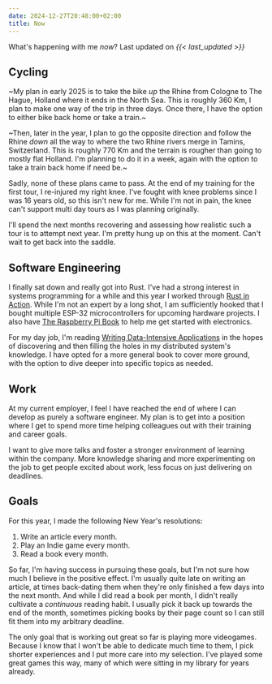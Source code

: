```yaml
---
date: 2024-12-27T20:48:00+02:00
title: Now
---
```


What's happening with me _now_?
Last updated on _{{< last_updated >}}_

<!--more-->

## Cycling

~My plan in early 2025 is to take the bike _up_ the Rhine from Cologne to The Hague, Holland where it ends in the North Sea.
This is roughly 360 Km, I plan to make one way of the trip in three days.
Once there, I have the option to either bike back home or take a train.~

~Then, later in the year, I plan to go the opposite direction and follow the Rhine _down_ all the way to where the two Rhine rivers merge in Tamins, Switzerland.
This is roughly 770 Km and the terrain is rougher than going to mostly flat Holland.
I'm planning to do it in a week, again with the option to take a train back home if need be.~

Sadly, none of these plans came to pass.
At the end of my training for the first tour, I re-injured my right knee.
I've fought with knee problems since I was 16 years old, so this isn't new for me.
While I'm not in pain, the knee can't support multi day tours as I was planning originally.

I'll spend the next months recovering and assessing how realistic such a tour is to attempt next year.
I'm pretty hung up on this at the moment.
Can't wait to get back into the saddle.

## Software Engineering

I finally sat down and really got into Rust.
I've had a strong interest in systems programming for a while and this year I worked through [Rust in Action](https://www.rustinaction.com/).
While I'm not an expert by a long shot, I am sufficiently hooked that I bought multiple ESP-32 microcontrollers for upcoming hardware projects.
I also have [The Raspberry Pi Book](https://store.rpipress.cc/collections/getting-started/products/get-started-with-micropython-on-raspberry-pi-pico-2nd-edition) to help me get started with electronics.

For my day job, I'm reading [Writing Data-Intensive Applications](https://martin.kleppmann.com/2017/03/27/designing-data-intensive-applications.html) in the hopes of discovering and then filling the holes in my distributed system's knowledge.
I have opted for a more general book to cover more ground, with the option to dive deeper into specific topics as needed.

## Work

At my current employer, I feel I have reached the end of where I can develop as purely a software engineer.
My plan is to get into a position where I get to spend more time helping colleagues out with their training and career goals.

I want to give more talks and foster a stronger environment of learning within the company.
More knowledge sharing and more experimenting on the job to get people excited about work, less focus on just delivering on deadlines.

## Goals

For this year, I made the following New Year's resolutions:

1. Write an article every month.
2. Play an Indie game every month.
3. Read a book every month.

So far, I'm having success in pursuing these goals, but I'm not sure how much I believe in the positive effect.
I'm usually quite late on writing an article, at times back-dating them when they're only finished a few days into the next month.
And while I did read a book per month, I didn't really cultivate a _continuous_ reading habit.
I usually pick it back up towards the end of the month, sometimes picking books by their page count so I can still fit them into my arbitrary deadline.

The only goal that is working out great so far is playing more videogames.
Because I know that I won't be able to dedicate much time to them, I pick shorter experiences and I put more care into my selection.
I've played some great games this way, many of which were sitting in my library for years already.
